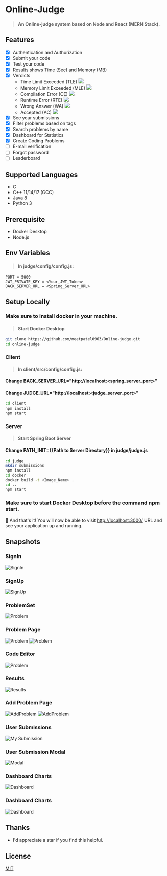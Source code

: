 # Online-Judge
> #### An Online-judge system based on Node and React (MERN Stack). 
## Features
- [x] Authentication and Authorization
- [x] Submit your code
- [x] Test your code
- [x] Results shows Time (Sec) and Memory (MB)
- [x] Verdicts
    * Time Limit Exceeded (TLE)  ![](https://www.codechef.com/misc/clock_error.png)
    * Memory Limit Exceeded (MLE)  ![](https://www.codechef.com/misc/runtime-error.png)
    * Compilation Error (CE)  ![](https://s3.amazonaws.com/codechef_shared/misc/alert-icon.gif)
    * Runtime Error (RTE)  ![](https://www.codechef.com/misc/runtime-error.png)
    * Wrong Answer (WA)  ![](https://www.codechef.com/misc/cross-icon.gif)
    * Accepted (AC)  ![](https://www.codechef.com/misc/tick-icon.gif)
- [x] See your submissions
- [x] Filter problems based on tags
- [x] Search problems by name
- [x] Dashboard for Statistics
- [x] Create Coding Problems
- [ ] E-mail verification
- [ ] Forgot password
- [ ] Leaderboard

## Supported Languages
* C
* C++ 11/14/17 (GCC)
* Java 8
* Python 3

## Prerequisite
+ Docker Desktop
+ Node.js

## Env Variables

> #### In judge/config/config.js:

```
PORT = 5000
JWT_PRIVATE_KEY = <Your_JWT_Token>
BACK_SERVER_URL = <Spring_Server_URL>
```

## Setup Locally
### Make sure to install docker in your machine.

> #### Start Docker Desktop

```bash
git clone https://github.com/meetpatel0963/Online-judge.git
cd online-judge
```
### Client
> #### In client/src/config/config.js:
#### Change BACK_SERVER_URL="http://localhost:<spring_server_port>" 
#### Change JUDGE_URL="http://localhost:<judge_server_port>"

```bash
cd client
npm install
npm start
```

### Server
> #### Start Spring Boot Server
#### Change PATH_INIT={{Path to Server Directory}} in judge/judge.js
```bash
cd judge
mkdir submissions
npm install
cd docker
docker build -t <Image_Name> .
cd ..
npm start
```
### Make sure to start Docker Desktop before the command npm start. 

🎉 And that's it! You will now be able to visit <a href="http://localhost:3000/">http://localhost:3000/</a> URL and see your application up and running.

## Snapshots
### SignIn
![SignIn](./images/signin.png)
### SignUp
![SignUp](./images/signup.png)
### ProblemSet
![Problem](./images/problemset.png)
### Problem Page
![Problem](./images/problem1.png)
![Problem](./images/problem2.png)
### Code Editor
![Problem](./images/codeeditor.png)
### Results
![Results](./images/results.png)
### Add Problem Page
![AddProblem](./images/addproblem1.png)
![AddProblem](./images/addproblem2.png)
### User Submissions
![My Submission](./images/usersubmission.png)
### User Submission Modal
![Modal](./images/modal.png)
### Dashboard Charts
![Dashboard](./images/dashboard1.png)
### Dashboard Charts
![Dashboard](./images/dashboard2.png)


## Thanks
+ I'd appreciate a star if you find this helpful.


## License

[MIT](http://opensource.org/licenses/MIT)

